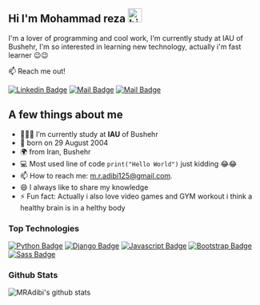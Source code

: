 ## Hi I'm Mohammad reza <img src="https://user-images.githubusercontent.com/1303154/88677602-1635ba80-d120-11ea-84d8-d263ba5fc3c0.gif" width="28px" height="28px" alt="hi">

I'm a lover of programming and cool work, I'm currently study at IAU of Bushehr, I'm so interested in learning new technology, actually i'm fast learner 😉😉

:mailbox: Reach me out!

[![Linkedin Badge](https://img.shields.io/badge/-Mohammad_Reza_Adibi-0e76a8?style=flat&labelColor=0e76a8&logo=linkedin&logoColor=white)](https://www.linkedin.com/in/mohammad-reza-adibi-b4370a221/) [![Mail Badge](https://img.shields.io/badge/-@MohammadRezaAdibi-e84393?style=flat&labelColor=e84393&logo=instagram&logoColor=white)](https://www.instagram.com/mohammad_reza_adibi/) [![Mail Badge](https://img.shields.io/badge/-Mohammad_Reza_Adibi-c0392b?style=flat&labelColor=c0392b&logo=gmail&logoColor=white)](mailto:m.r.adibi125@gmail.com)

<!-- TODO: Add last video link -->

## A few things about me

- 👨🏻‍🎓 I’m currently study at **IAU** of Bushehr
- 👀 born on 29 August 2004
- 🌍 from Iran, Bushehr
- :computer: Most used line of code `print("Hello World")` just kidding 😂😂
- 📫 How to reach me: m.r.adibi125@gmail.com.
- 😄 I always like to share my knowledge
- ⚡ Fun fact: Actually i also love video games and GYM workout i think a healthy brain is in a helthy body

### Top Technologies

<!-- TODO: Make technologies links takes you to repositories -->

[![Python Badge](https://img.shields.io/badge/-Python-ffc938?style=for-the-badge&labelColor=2d3436&logo=python&logoColor=61DBFB)](https://github.com/MRAdibi/Calculator-With-Pyqt5) [![Django Badge](https://img.shields.io/badge/-Django-092c1e?style=for-the-badge&labelColor=1f211f&logo=django&logoColor=fff)](#) [![Javascript Badge](https://img.shields.io/badge/-Javascript-F0DB4F?style=for-the-badge&labelColor=2d3436&logo=javascript&logoColor=F0DB4F)](https://github.com/MRAdibi/Speed-Type)  [![Bootstrap Badge](https://img.shields.io/badge/-Bootstrap-34495e?style=for-the-badge&labelColor=7813e4&logo=bootstrap&logoColor=fff)](https://github.com/MRAdibi/Speed-Type) [![Sass Badge](https://img.shields.io/badge/-SASS-e84393?style=for-the-badge&labelColor=dfe6e9&logo=sass&logoColor=e84393)](#)


### Github Stats

![MRAdibi's github stats](https://github-readme-stats.vercel.app/api?username=MRAdibi&count_private=true&theme=dracula&hide=prs)
